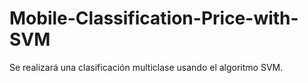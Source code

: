 # Mobile-Classification-Price-with-SVM
Se realizará una clasificación multiclase usando el algoritmo SVM. 

